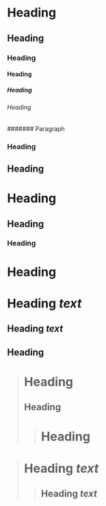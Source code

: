 # Heading
## Heading
### Heading
#### Heading
##### Heading
###### Heading

####### Paragraph

 ### Heading
  ## Heading
   # Heading

## Heading ##
###   Heading    ###

Heading
=========
Heading *text*
=========

Heading
*text*
---------
Heading
---------

> # Heading
> ## Heading
>
> > # Heading

> Heading *text*
> =========
>
> > Heading
> > *text*
> > ---------
